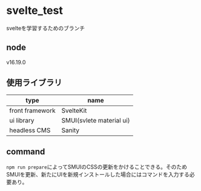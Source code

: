 # svelte_test
svelteを学習するためのブランチ

## node
v16.19.0

## 使用ライブラリ
| type            | name                     | 
| --------------- | ------------------------ | 
| front framework | SvelteKit                | 
| ui library      | SMUI(svlete material ui) | 
| headless CMS    | Sanity                   | 

## command
`npm run prepare`によってSMUIのCSSの更新をかけることできる。そのためSMUIを更新、新たにUIを新規インストールした場合にはコマンドを入力する必要あり。

